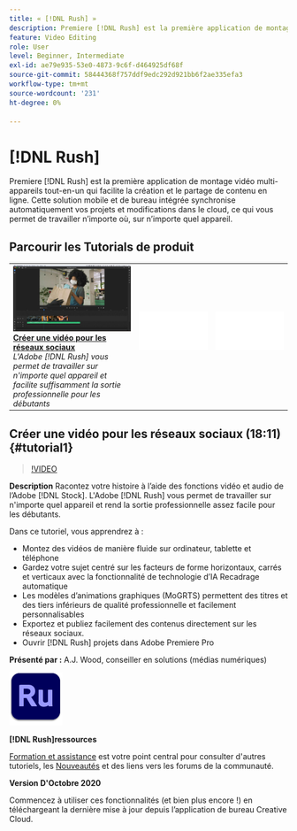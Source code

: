 ```yaml
---
title: « [!DNL Rush] »
description: Premiere [!DNL Rush] est la première application de montage vidéo multi-appareils tout-en-un qui facilite plus que jamais la création et le partage de contenu en ligne
feature: Video Editing
role: User
level: Beginner, Intermediate
exl-id: ae79e935-53e0-4873-9c6f-d464925df68f
source-git-commit: 58444368f757ddf9edc292d921bb6f2ae335efa3
workflow-type: tm+mt
source-wordcount: '231'
ht-degree: 0%

---
```


# [!DNL Rush]

Premiere [!DNL Rush] est la première application de montage vidéo multi-appareils tout-en-un qui facilite la création et le partage de contenu en ligne. Cette solution mobile et de bureau intégrée synchronise automatiquement vos projets et modifications dans le cloud, ce qui vous permet de travailler n’importe où, sur n’importe quel appareil.

## Parcourir les Tutorials de produit

<table style="table-layout:fixed">
<tr>
 <td>
   <a href="rush.md#tutorial1">
      <img alt="Création d’une vidéo pour les réseaux sociaux" src="../assets/rush_socialMediaAd_wood_thumbnail.jpg" />
   </a>
    <div>
   <a href="rush.md#tutorial1"><strong>Créer une vidéo pour les réseaux sociaux</strong></a>
    </div>
    <em>L'Adobe [!DNL Rush] vous permet de travailler sur n'importe quel appareil et facilite suffisamment la sortie professionnelle pour les débutants</em>
    <br>
  </td>
  <td>
    <img alt="Espaceur" src="../assets/Whitespacer.png" />
    <div>
    <br>
  </td>
  <td>
    <img alt="Espaceur" src="../assets/Whitespacer.png" />
    <div>
    <br>
  </td>
</tr>
</table>

## Créer une vidéo pour les réseaux sociaux (18:11) {#tutorial1}

>[!VIDEO](https://video.tv.adobe.com/v/326900?hidetitle=true)

**Description**
Racontez votre histoire à l’aide des fonctions vidéo et audio de l’Adobe [!DNL Stock]. L&#39;Adobe [!DNL Rush] vous permet de travailler sur n&#39;importe quel appareil et rend la sortie professionnelle assez facile pour les débutants.

Dans ce tutoriel, vous apprendrez à :
* Montez des vidéos de manière fluide sur ordinateur, tablette et téléphone
* Gardez votre sujet centré sur les facteurs de forme horizontaux, carrés et verticaux avec la fonctionnalité de technologie d’IA Recadrage automatique
* Les modèles d’animations graphiques (MoGRTS) permettent des titres et des tiers inférieurs de qualité professionnelle et facilement personnalisables
* Exportez et publiez facilement des contenus directement sur les réseaux sociaux.
* Ouvrir [!DNL Rush] projets dans Adobe Premiere Pro

**Présenté par :**
A.J. Wood, conseiller en solutions (médias numériques)

![Logo Rush](../assets/ru_appicon_96.png)

**[!DNL Rush]ressources**

[Formation et assistance](https://helpx.adobe.com/fr/support/premiere-rush.html) est votre point central pour consulter d&#39;autres tutoriels, les [Nouveautés](https://helpx.adobe.com/fr/premiere-rush/user-guide.html/premiere-rush/help/whats-new.ug.html) et des liens vers les forums de la communauté.

**Version D&#39;Octobre 2020**

Commencez à utiliser ces fonctionnalités (et bien plus encore !) en téléchargeant la dernière mise à jour depuis l’application de bureau Creative Cloud.
